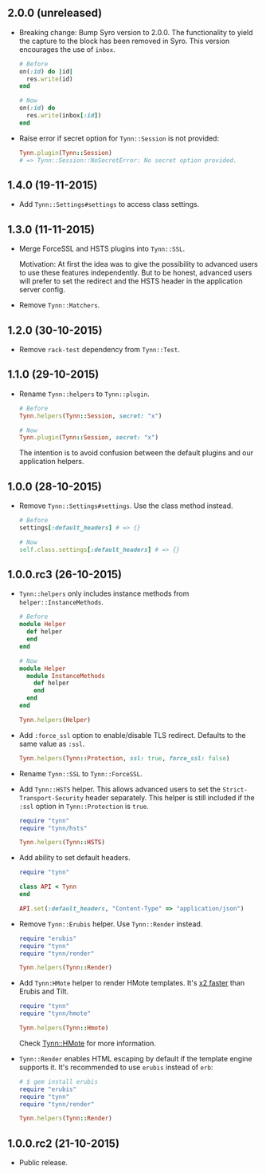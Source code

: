 2.0.0 (unreleased)
------------------

- Breaking change: Bump Syro version to 2.0.0.
  The functionality to yield the capture to the block
  has been removed in Syro. This version encourages the
  use of `inbox`.

  ```ruby
  # Before
  on(:id) do |id|
    res.write(id)
  end

  # Now
  on(:id) do
    res.write(inbox[:id])
  end
  ```

- Raise error if secret option for `Tynn::Session` is not provided:

  ```ruby
  Tynn.plugin(Tynn::Session)
  # => Tynn::Session::NoSecretError: No secret option provided.
  ```

1.4.0 (19-11-2015)
------------------

- Add `Tynn::Settings#settings` to access class settings.

1.3.0 (11-11-2015)
------------------

- Merge ForceSSL and HSTS plugins into `Tynn::SSL`.

  Motivation: At first the idea was to give the possibility
  to advanced users to use these features independently. But
  to be honest, advanced users will prefer to set the redirect
  and the HSTS header in the application server config.

- Remove `Tynn::Matchers`.

1.2.0 (30-10-2015)
------------------

- Remove `rack-test` dependency from `Tynn::Test`.

1.1.0 (29-10-2015)
------------------

- Rename `Tynn::helpers` to `Tynn::plugin`.

  ```ruby
  # Before
  Tynn.helpers(Tynn::Session, secret: "x")

  # Now
  Tynn.plugin(Tynn::Session, secret: "x")
  ```

  The intention is to avoid confusion between the default plugins
  and our application helpers.

1.0.0 (28-10-2015)
------------------

- Remove `Tynn::Settings#settings`. Use the class method instead.

  ```ruby
  # Before
  settings[:default_headers] # => {}

  # Now
  self.class.settings[:default_headers] # => {}
  ```

1.0.0.rc3 (26-10-2015)
----------------------

- `Tynn::helpers` only includes instance methods from `helper::InstanceMethods`.

  ```ruby
  # Before
  module Helper
    def helper
    end
  end

  # Now
  module Helper
    module InstanceMethods
      def helper
      end
    end
  end

  Tynn.helpers(Helper)
  ```

- Add `:force_ssl` option to enable/disable TLS redirect. Defaults to the
  same value as `:ssl`.

  ```ruby
  Tynn.helpers(Tynn::Protection, ssl: true, force_ssl: false)
  ```

- Rename `Tynn::SSL` to `Tynn::ForceSSL`.

- Add `Tynn::HSTS` helper. This allows advanced users to set the
  `Strict-Transport-Security` header separately. This helper is still
  included if the `:ssl` option in `Tynn::Protection` is `true`.

  ```ruby
  require "tynn"
  require "tynn/hsts"

  Tynn.helpers(Tynn::HSTS)
  ```

- Add ability to set default headers.

  ```ruby
  require "tynn"

  class API < Tynn
  end

  API.set(:default_headers, "Content-Type" => "application/json")
  ```

- Remove `Tynn::Erubis` helper. Use `Tynn::Render` instead.

  ```ruby
  require "erubis"
  require "tynn"
  require "tynn/render"

  Tynn.helpers(Tynn::Render)
  ```

- Add `Tynn:HMote` helper to render HMote templates.
  It's [x2 faster][hmote-bench] than Erubis and Tilt.

  ```ruby
  require "tynn"
  require "tynn/hmote"

  Tynn.helpers(Tynn::Hmote)
  ```

  Check [Tynn::HMote][hmote-docs] for more information.

- `Tynn::Render` enables HTML escaping by default if the template engine
  supports it. It's recommended to use `erubis` instead of `erb`:

  ```ruby
  # $ gem install erubis
  require "erubis"
  require "tynn"
  require "tynn/render"

  Tynn.helpers(Tynn::Render)
  ```

[hmote]: https://github.com/harmoni/hmote
[hmote-docs]: http://tynn.xyz/api/Tynn-HMote.html
[hmote-bench]: https://github.com/frodsan/tynn/blob/master/benchmarks/render.rb

1.0.0.rc2 (21-10-2015)
----------------------

- Public release.
